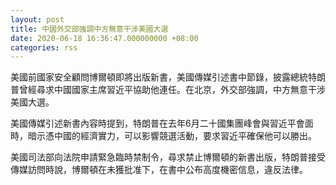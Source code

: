 ```yaml
---
layout: post
title: 中國外交部強調中方無意干涉美國大選
date: 2020-06-18 16:36:47.000000000 +08:00
categories: rss
---
```


美國前國家安全顧問博爾頓即將出版新書，美國傳媒引述書中節錄，披露總統特朗普曾經尋求中國國家主席習近平協助他連任。在北京，外交部強調，中方無意干涉美國大選。

美國傳媒引述新書內容時提到，特朗普在去年6月二十國集團峰會與習近平會面時，暗示憑中國的經濟實力，可以影響競選活動，要求習近平確保他可以勝出。

美國司法部向法院申請緊急臨時禁制令，尋求禁止博爾頓的新書出版，特朗普接受傳媒訪問時說，博爾頓在未獲批准下，在書中公布高度機密信息，違反法律。
